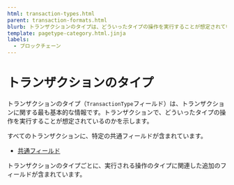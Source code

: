 ```yaml
---
html: transaction-types.html
parent: transaction-formats.html
blurb: トランザクションのタイプは、どういったタイプの操作を実行することが想定されているのかを示します。
template: pagetype-category.html.jinja
labels:
  - ブロックチェーン
---
```

# トランザクションのタイプ

トランザクションのタイプ（`TransactionType`フィールド）は、トランザクションに関する最も基本的な情報です。トランザクションで、どういったタイプの操作を実行することが想定されているのかを示します。

すべてのトランザクションに、特定の共通フィールドが含まれています。

* [共通フィールド](transaction-common-fields.html)

トランザクションのタイプごとに、実行される操作のタイプに関連した追加のフィールドが含まれています。
